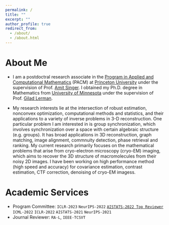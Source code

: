```yaml
---
permalink: /
title: ""
excerpt: ""
author_profile: true
redirect_from: 
  - /about/
  - /about.html
---
```


# About Me

* I am a postdoctral research associate in the [Program in Applied and Computational Mathematics](https://www.pacm.princeton.edu/) (PACM) at [Princeton University](https://www.princeton.edu/) under the supervision of Prof. [Amit Singer](https://web.math.princeton.edu/~amits/). I obtained my Ph.D. degree in Mathematics from [University of Minnesota](https://www.umn.edu/) under the supervision of Prof. [Gilad Lerman](http://www-users.math.umn.edu/~lerman/).  

* My research interests lie at the intersection of robust estimation, nonconvex optimization, computational methods and statistics, and their applications to a variety of inverse problems in 3-D reconstruction. One particular problem I am interested in is group synchronization, which involves synchronization over a space with certain algebraic structure (e.g. groups). It has broad applications in 3D reconstruction, graph matching, image alignment, commnuity detection, phase retrieval and ranking. My current research primarily focuses on the mathematical problems that arise from cryo-electron microscopy (cryo-EM) imaging, which aims to recover the 3D structure of macromolecules from their noisy 2D images. I have been working on high performance method (high speed and accuracy) for covariance estimation, contrast estimation, CTF correction, denoising of cryo-EM imagess.

# Academic Services
* Program Committee: ``ICLR-2023`` ``NeurIPS-2022`` [``AISTATS-2022 Top Reviewer``](https://virtual.aistats.org/Conferences/2022/Reviewers) ``ICML-2022`` ``ICLR-2022`` ``AISTATS-2021`` ``NeurIPS-2021``
* Journal Reviewer: ``RA-L``, ``IEEE-TCSVT``
